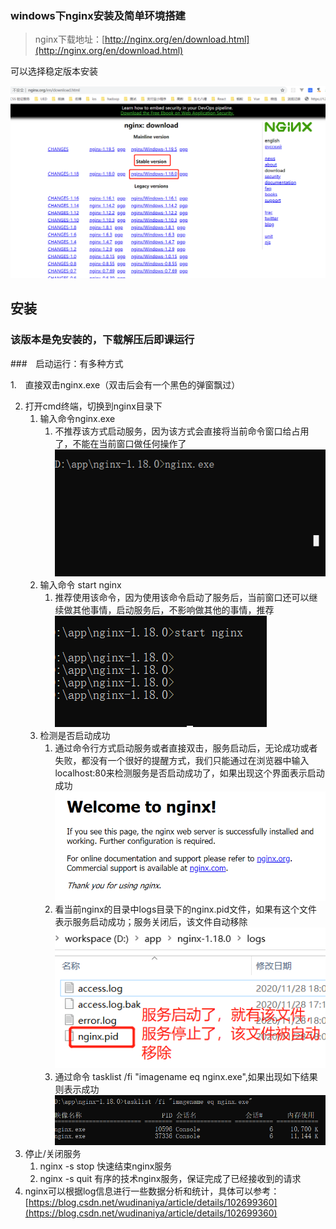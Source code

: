 ### windows下nginx安装及简单环境搭建

> nginx下载地址：[http://nginx.org/en/download.html](http://nginx.org/en/download.html)

可以选择稳定版本安装

![选择稳定版本安装](./../../public/images/i39.png)

## 安装

### 该版本是免安装的，下载解压后即课运行

###　启动运行：有多种方式

1.　直接双击nginx.exe（双击后会有一个黑色的弹窗飘过）

2. 打开cmd终端，切换到nginx目录下
   1. 输入命令nginx.exe
      1. 不推荐该方式启动服务，因为该方式会直接将当前命令窗口给占用了，不能在当前窗口做任何操作了
    ![不推荐输入命令nginx.exe的启动服务，因为该方式会直接将当前命令窗口给占用了，不能在当前窗口做任何操作了](../../public/images/i40.png)
   2. 输入命令 start nginx
      1. 推荐使用该命令，因为使用该命令启动了服务后，当前窗口还可以继续做其他事情，启动服务后，不影响做其他的事情，推荐
    ![推荐使用命令 start nginx的方式启动服务](../../public/images/i41.png)
   3. 检测是否启动成功
      1. 通过命令行方式启动服务或者直接双击，服务启动后，无论成功或者失败，都没有一个很好的提醒方式，我们只能通过在浏览器中输入localhost:80来检测服务是否启动成功了，如果出现这个界面表示启动成功
    ![服务启动成功](../../public/images/i42.png)
      2. 看当前nginx的目录中logs目录下的nginx.pid文件，如果有这个文件表示服务启动成功；服务关闭后，该文件自动移除
    ![看当前nginx的目录中logs目录下的nginx.pid文件，如果有这个文件表示服务启动成功；服务关闭后，该文件自动移除](../../public/images/i43.png)
      3. 通过命令 tasklist /fi "imagename eq nginx.exe",如果出现如下结果则表示成功
    ![通过命令 tasklist /fi "imagename eq nginx.exe",如果出现如下结果则表示成功](../../public/images/i44.png)
3. 停止/关闭服务
   1. nginx -s stop 快速结束nginx服务
   2. nginx -s quit 有序的技术nginx服务，保证完成了已经接收到的请求
4. nginx可以根据log信息进行一些数据分析和统计，具体可以参考：[https://blog.csdn.net/wudinaniya/article/details/102699360](https://blog.csdn.net/wudinaniya/article/details/102699360)